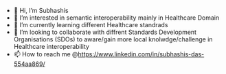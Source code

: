 - 👋 Hi, I’m Subhashis 
- 👀 I’m interested in semantic interoperability mainly in Healthcare Domain
- 🌱 I’m currently learning different Healthcare standrads 
- 💞️ I’m looking to collaborate with diffrent Standards Development Organisations (SDOs) to aware/gain more local knolwdge/challenge in Healthcare interoperability 
- 📫 How to reach me @https://www.linkedin.com/in/subhashis-das-554aa869/ 

<!---
subhashishhh/subhashishhh is a ✨ special ✨ repository because its `README.md` (this file) appears on your GitHub profile.
You can click the Preview link to take a look at your changes.
--->
